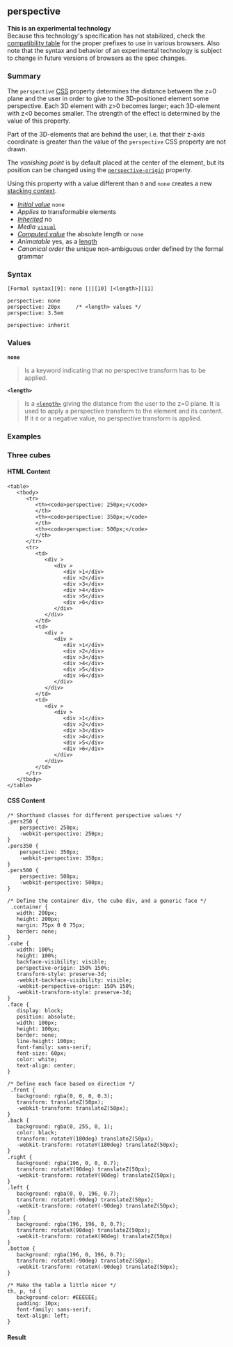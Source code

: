 ## perspective

**This is an experimental technology**  
Because this technology's specification has not stabilized, check the [compatibility table][0] for the proper prefixes to use in various browsers. Also note that the syntax and behavior of an experimental technology is subject to change in future versions of browsers as the spec changes.

### Summary

The `perspective` [CSS][1] property determines the distance between the z=0 plane and the user in order to give to the 3D-positioned element some perspective. Each 3D element with z\>0 becomes larger; each 3D-element with z<0 becomes smaller. The strength of the effect is determined by the value of this property.

Part of the 3D-elements that are behind the user, i.e. that their z-axis coordinate is greater than the value of the `perspective` CSS property are not drawn.

The _vanishing point_ is by default placed at the center of the element, but its position can be changed using the [`perspective-origin`][2] property.

Using this property with a value different than `0` and `none` creates a new [stacking context][3].

* _[Initial value][4]_ `none` 
* _Applies to_ transformable elements 
* _[Inherited][5]_ no 
* _Media_ [`visual`][6] 
* _[Computed value][7]_ the absolute length or `none` 
* _Animatable_ yes, as a [length][8] 
* _Canonical order_ the unique non-ambiguous order defined by the formal grammar

### Syntax

    [Formal syntax][9]: none [|][10] [<length>][11]

    perspective: none
    perspective: 20px     /* <length> values */
    perspective: 3.5em
    
    perspective: inherit
    

### Values

**`none`**

> Is a keyword indicating that no perspective transform has to be applied.

**`<length>`**

> Is a [`<length>`][12] giving the distance from the user to the z=0 plane. It is used to apply a perspective transform to the element and its content. If it `0` or a negative value, no perspective transform is applied.

### Examples

### Three cubes

#### HTML Content

    <table>
       <tbody>
          <tr>
             <th><code>perspective: 250px;</code>
             </th>
             <th><code>perspective: 350px;</code>
             </th>
             <th><code>perspective: 500px;</code>
             </th>
          </tr>
          <tr>
             <td>
                <div >
                   <div >
                      <div >1</div>
                      <div >2</div>
                      <div >3</div>
                      <div >4</div>
                      <div >5</div>
                      <div >6</div>
                   </div>
                </div>
             </td>
             <td>
                <div >
                   <div >
                      <div >1</div>
                      <div >2</div>
                      <div >3</div>
                      <div >4</div>
                      <div >5</div>
                      <div >6</div>
                   </div>
                </div>
             </td>
             <td>
                <div >
                   <div >
                      <div >1</div>
                      <div >2</div>
                      <div >3</div>
                      <div >4</div>
                      <div >5</div>
                      <div >6</div>
                   </div>
                </div>
             </td>
          </tr>
       </tbody>
    </table>

#### CSS Content

    /* Shorthand classes for different perspective values */
    .pers250 {
        perspective: 250px;
        -webkit-perspective: 250px;
    }
    .pers350 {
        perspective: 350px;
        -webkit-perspective: 350px;
    }
    .pers500 {
        perspective: 500px;
        -webkit-perspective: 500px;
    }
    
    /* Define the container div, the cube div, and a generic face */
     .container {
       width: 200px;
       height: 200px;
       margin: 75px 0 0 75px;
       border: none;
    }
    .cube {
       width: 100%;
       height: 100%;
       backface-visibility: visible;
       perspective-origin: 150% 150%;
       transform-style: preserve-3d;
       -webkit-backface-visibility: visible;
       -webkit-perspective-origin: 150% 150%;
       -webkit-transform-style: preserve-3d;
    }
    .face {
       display: block;
       position: absolute;
       width: 100px;
       height: 100px;
       border: none;
       line-height: 100px;
       font-family: sans-serif;
       font-size: 60px;
       color: white;
       text-align: center;
    }
    
    /* Define each face based on direction */
     .front {
       background: rgba(0, 0, 0, 0.3);
       transform: translateZ(50px);
       -webkit-transform: translateZ(50px);
    }
    .back {
       background: rgba(0, 255, 0, 1);
       color: black;
       transform: rotateY(180deg) translateZ(50px);
       -webkit-transform: rotateY(180deg) translateZ(50px);
    }
    .right {
       background: rgba(196, 0, 0, 0.7);
       transform: rotateY(90deg) translateZ(50px);
       -webkit-transform: rotateY(90deg) translateZ(50px);
    }
    .left {
       background: rgba(0, 0, 196, 0.7);
       transform: rotateY(-90deg) translateZ(50px);
       -webkit-transform: rotateY(-90deg) translateZ(50px);
    }
    .top {
       background: rgba(196, 196, 0, 0.7);
       transform: rotateX(90deg) translateZ(50px);
       -webkit-transform: rotateX(90deg) translateZ(50px)
    }
    .bottom {
       background: rgba(196, 0, 196, 0.7);
       transform: rotateX(-90deg) translateZ(50px);
       -webkit-transform: rotateX(-90deg) translateZ(50px);
    }
    
    /* Make the table a little nicer */
    th, p, td {
       background-color: #EEEEEE;
       padding: 10px;
       font-family: sans-serif;
       text-align: left;
    }

#### Result



[0]: #Browser_compatibility
[1]: https://developer.mozilla.org/en/CSS "CSS"
[2]: https://developer.mozilla.org/en/docs/Web/CSS/perspective-origin
[3]: https://developer.mozilla.org/en/CSS/Understanding_z-index/The_stacking_context "en/CSS/Understanding_z-index/The_stacking_context"
[4]: https://developer.mozilla.org/en/docs/CSS/initial_value
[5]: https://developer.mozilla.org/en/docs/CSS/inheritance
[6]: https://developer.mozilla.org/en/docs/CSS/@media#Media_groups
[7]: https://developer.mozilla.org/en/docs/CSS/computed_value
[8]: https://developer.mozilla.org/en/docs/CSS/length#Interpolation "Values of the <length> CSS data type are interpolated as real, floating-point numbers."
[9]: https://developer.mozilla.org/en/docs/CSS/Value_definition_syntax "CSS/Value_definition_syntax"
[10]: https://developer.mozilla.org/en/docs/CSS/Value_definition_syntax#Single_bar "Single bar: the two entities are optional, but exactly one must be present."
[11]: https://developer.mozilla.org/en/docs/CSS/length "Possible value: a number followed by 'em', 'ex', 'ch', 'rem', 'px', 'cm', 'mm', 'in', 'vh', 'vw', 'vmin', 'vmax', 'pt', 'pc', 'px', like 3px, 1.5cm, -0.5em, 0."
[12]: https://developer.mozilla.org/en/docs/Web/CSS/length